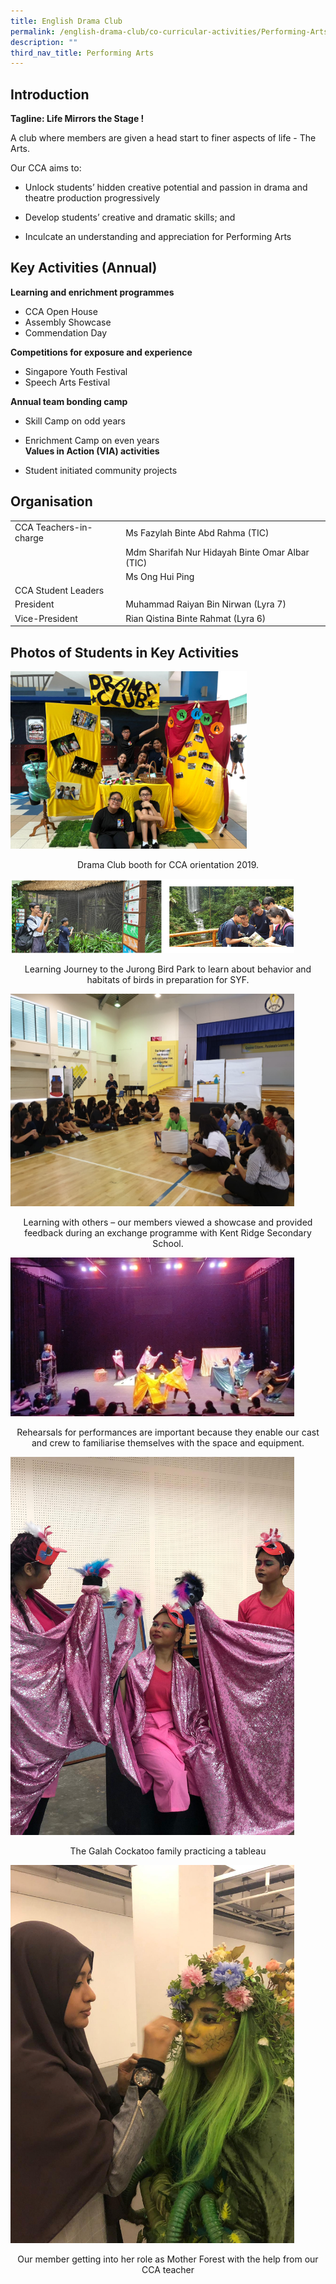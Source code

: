 ```yaml
---
title: English Drama Club
permalink: /english-drama-club/co-curricular-activities/Performing-Arts/permalink
description: ""
third_nav_title: Performing Arts
---
```

Introduction
------------

**Tagline: Life Mirrors the Stage !**  

A club where members are given a head start to finer aspects of life - The Arts.

Our CCA aims to:

* Unlock students’ hidden creative potential and passion in drama and theatre production progressively

* Develop students’ creative and dramatic skills; and 

* Inculcate an understanding and appreciation for Performing Arts


Key Activities (Annual)
-----------------------

**Learning and enrichment programmes**  

*   CCA Open House
*   Assembly Showcase
*   Commendation Day

**Competitions for exposure and experience**  

*   Singapore Youth Festival
*   Speech Arts Festival

**Annual team bonding camp**  

*   Skill Camp on odd years
*   Enrichment Camp on even years
   
**Values in Action (VIA) activities**  

*   Student initiated community projects

Organisation
------------

|  |  |
|---|---|
| CCA Teachers-in-charge | Ms Fazylah Binte Abd Rahma (TIC) |
|   | Mdm Sharifah Nur Hidayah Binte Omar Albar (TIC) |
|   | Ms Ong Hui Ping |
| CCA Student Leaders |  |
|  President |  Muhammad Raiyan Bin Nirwan (Lyra 7) |
|  Vice-President |  Rian Qistina Binte Rahmat (Lyra 6) |

Photos of Students in Key Activities
------------------------------------


<img src="/images/d1.jpeg"
		 style="width:75%">

<p style="text-align: center;">Drama Club booth for CCA orientation 2019.</p>

<img src="/images/d2.png"
		 style="width:90%">

<p style="text-align: center;">Learning Journey to the Jurong Bird Park to learn about behavior and habitats of birds in preparation for SYF.</p>

<img src="/images/d3.jpeg"
		 style="width:90%">

<p style="text-align: center;">Learning with others – our members viewed a showcase and provided feedback during an exchange programme with Kent Ridge Secondary School.</p>

<img src="/images/d4.jpeg"
		 style="width:90%">

<p style="text-align: center;">Rehearsals for performances are important because they enable our cast and crew to familiarise themselves with the space and equipment.</p>

<img src="/images/d5.jpeg"
		 style="width:90%">

<p style="text-align: center;">The Galah Cockatoo family practicing a tableau</p>

<img src="/images/d6.jpeg"
		 style="width:90%">

<p style="text-align: center;">Our member getting into her role as Mother Forest with the help from our CCA teacher</p>




